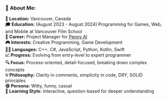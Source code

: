 ### 🌟 **About Me:**
**📍 Location:** Vancouver, Canada \
**🎓 Education:** (August 2023 - August 2024) Programming for Games, Web, and Mobile at Vancouver Film School \
**💼 Career:** Project Manager for [Penny AI](https://getpenny.com/)\
**🎮 Interests:** Creative Programming, Game Development\
**👨‍💻 Languages:** C++, C#, JavaScript, Python, Kotlin, Swift\
**📈 Progress:** Evolving from entry-level to expert programmer\
**🔍 Focus:** Process-oriented, detail-focused, breaking down complex concepts\
**💡 Philosophy:** Clarity in comments, simplicity in code, DRY, SOLID principles\
**😄 Persona:** Witty, funny, casual\
**🧠 Learning Style:** Interactive, question-based for deeper understanding

